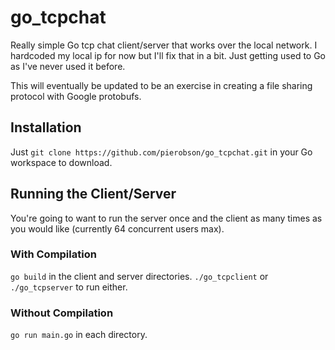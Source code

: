 # go_tcpchat

Really simple Go tcp chat client/server that works over the local network. I hardcoded my local ip for now but I'll fix that in a bit. Just getting used to Go as I've never used it before.

This will eventually be updated to be an exercise in creating a file sharing protocol with Google protobufs.

## Installation
Just `git clone https://github.com/pierobson/go_tcpchat.git` in your Go workspace to download.

## Running the Client/Server
You're going to want to run the server once and the client as many times as you would like (currently 64 concurrent users max).

### With Compilation
`go build` in the client and server directories.
`./go_tcpclient` or `./go_tcpserver` to run either.

### Without Compilation
`go run main.go` in each directory.
